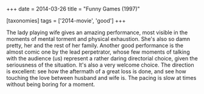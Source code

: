 +++
date = 2014-03-26
title = "Funny Games (1997)"

[taxonomies]
tags = ['2014-movie', 'good']
+++

The lady playing wife gives an amazing performance, most visible in the
moments of mental torment and physical exhaustion. She\'s also so damn
pretty, her and the rest of her family. Another good performance is the
almost comic one by the lead perpetrator, whose few moments of talking
with the audience (us) represent a rather daring directorial choice,
given the seriousness of the situation. It\'s also a very welcome
choice. The direction is excellent: see how the aftermath of a great
loss is done, and see how touching the love between husband and wife is.
The pacing is slow at times without being boring for a moment.

